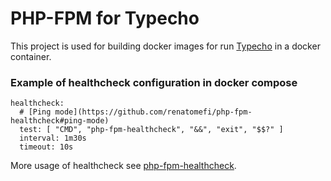 # PHP-FPM for Typecho
This project is used for building docker images for run [Typecho](https://github.com/typecho/typecho) in a docker container.

### Example of healthcheck configuration in docker compose
```script
healthcheck:
  # [Ping mode](https://github.com/renatomefi/php-fpm-healthcheck#ping-mode)
  test: [ "CMD", "php-fpm-healthcheck", "&&", "exit", "$$?" ]
  interval: 1m30s
  timeout: 10s
```
More usage of healthcheck see [php-fpm-healthcheck](https://github.com/renatomefi/php-fpm-healthcheck).
